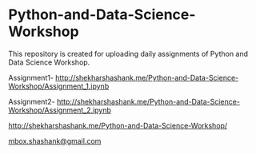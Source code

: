 # Python-and-Data-Science-Workshop

This repository is created for uploading daily assignments of Python and Data Science Workshop. 

Assignment1- http://shekharshashank.me/Python-and-Data-Science-Workshop/Assignment_1.ipynb


Assignment2- http://shekharshashank.me/Python-and-Data-Science-Workshop/Assignment_2.ipynb


http://shekharshashank.me/Python-and-Data-Science-Workshop/

mbox.shashank@gmail.com


